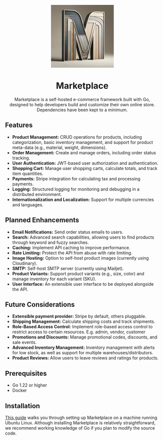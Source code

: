 <p align="center">
  <img src="https://raw.githubusercontent.com/dgyurics/marketplace/main/logo.webp" alt="marketplace">
</p>
<h1 align="center">Marketplace</h1>
<p align="center">
  Marketplace is a self-hosted e-commerce framework built with Go, designed to help developers build and customize their own online store. Dependencies have been kept to a minimum.
</p>
<h2>Features</h2>
<ul>
  <li><strong>Product Management:</strong> CRUD operations for products, including categorization, basic inventory management, and support for product meta-data (e.g., material, weight, dimensions).</li>
  <li><strong>Order Management:</strong> Create and manage orders, including order status tracking.</li>
  <li><strong>User Authentication:</strong> JWT-based user authorization and authentication.</li>
  <li><strong>Shopping Cart:</strong> Manage user shopping carts, calculate totals, and track item quantities.</li>
  <li><strong>Payments:</strong> Stripe integration for calculating tax and processing payments.</li>
  <li><strong>Logging:</strong> Structured logging for monitoring and debugging in a distributed environment.</li>
  <li><strong>Internationalization and Localization:</strong> Support for multiple currencies and languages.</li>
</ul>

<h2>Planned Enhancements</h2>
<ul>
  <li><strong>Email Notifications:</strong> Send order status emails to users.</li>
  <li><strong>Search:</strong> Advanced search capabilities, allowing users to find products through keyword and fuzzy searches.</li>
  <li><strong>Caching:</strong> Implement API caching to improve performance.</li>
  <li><strong>Rate Limiting:</strong> Protect the API from abuse with rate limiting.</li>
  <li><strong>Image Hosting:</strong> Option to self-host product images (currently using Cloudinary).</li>
  <li><strong>SMTP:</strong> Self-host SMTP server (currently using Mailjet).</li>
  <li><strong>Product Variants:</strong> Support product variants (e.g., size, color) and manage inventory for each variant (SKU).</li>
  <li><strong>User Interface:</strong> An extensible user interface to be deployed alongside the API.</li>
</ul>

<h2>Future Considerations</h2>
<ul>
  <li><strong>Extensible payment provider:</strong> Stripe by default, others pluggable.</li>
  <li><strong>Shipping Management:</strong> Calculate shipping costs and track shipments.</li>
  <li><strong>Role-Based Access Control:</strong> Implement role-based access control to restrict access to certain resources. E.g. admin, vendor, customer</li>
  <li><strong>Promotions and Discounts:</strong> Manage promotional codes, discounts, and sale events.</li>
  <li><strong>Advanced Inventory Management:</strong> Inventory management with alerts for low stock, as well as support for multiple warehouses/distributors.</li>
  <li><strong>Product Reviews:</strong> Allow users to leave reviews and ratings for products.</li>
</ul>

<h2>Prerequisites</h2>
<ul>
  <li>Go 1.22 or higher</li>
  <li>Docker</li>
</ul>

<h2>Installation</h2>
<p><a href="https://github.com/dgyurics/marketplace/wiki">This guide</a> walks you through setting up Marketplace on a machine running Ubuntu Linux. Although installing Marketplace is relatively straightforward, we recommend working knowledge of Go if you plan to modify the source code.
</p>
